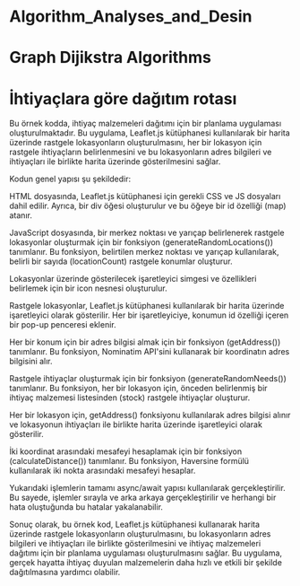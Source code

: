 # Algorithm_Analyses_and_Desin
# Graph Dijikstra Algorithms
# İhtiyaçlara göre dağıtım rotası


Bu örnek kodda, ihtiyaç malzemeleri dağıtımı için bir planlama uygulaması oluşturulmaktadır. Bu uygulama, Leaflet.js kütüphanesi kullanılarak bir harita üzerinde rastgele lokasyonların oluşturulmasını, her bir lokasyon için rastgele ihtiyaçların belirlenmesini ve bu lokasyonların adres bilgileri ve ihtiyaçları ile birlikte harita üzerinde gösterilmesini sağlar.

Kodun genel yapısı şu şekildedir:

HTML dosyasında, Leaflet.js kütüphanesi için gerekli CSS ve JS dosyaları dahil edilir. Ayrıca, bir div öğesi oluşturulur ve bu öğeye bir id özelliği (map) atanır.

JavaScript dosyasında, bir merkez noktası ve yarıçap belirlenerek rastgele lokasyonlar oluşturmak için bir fonksiyon (generateRandomLocations()) tanımlanır. Bu fonksiyon, belirtilen merkez noktası ve yarıçap kullanılarak, belirli bir sayıda (locationCount) rastgele konumlar oluşturur.

Lokasyonlar üzerinde gösterilecek işaretleyici simgesi ve özellikleri belirlemek için bir icon nesnesi oluşturulur.

Rastgele lokasyonlar, Leaflet.js kütüphanesi kullanılarak bir harita üzerinde işaretleyici olarak gösterilir. Her bir işaretleyiciye, konumun id özelliği içeren bir pop-up penceresi eklenir.

Her bir konum için bir adres bilgisi almak için bir fonksiyon (getAddress()) tanımlanır. Bu fonksiyon, Nominatim API'sini kullanarak bir koordinatın adres bilgisini alır.

Rastgele ihtiyaçlar oluşturmak için bir fonksiyon (generateRandomNeeds()) tanımlanır. Bu fonksiyon, her bir lokasyon için, önceden belirlenmiş bir ihtiyaç malzemesi listesinden (stock) rastgele ihtiyaçlar oluşturur.

Her bir lokasyon için, getAddress() fonksiyonu kullanılarak adres bilgisi alınır ve lokasyonun ihtiyaçları ile birlikte harita üzerinde işaretleyici olarak gösterilir.


İki koordinat arasındaki mesafeyi hesaplamak için bir fonksiyon (calculateDistance()) tanımlanır. Bu fonksiyon, Haversine formülü kullanılarak iki nokta arasındaki mesafeyi hesaplar.

Yukarıdaki işlemlerin tamamı async/await yapısı kullanılarak gerçekleştirilir. Bu sayede, işlemler sırayla ve arka arkaya gerçekleştirilir ve herhangi bir hata oluştuğunda bu hatalar yakalanabilir.

Sonuç olarak, bu örnek kod, Leaflet.js kütüphanesi kullanarak harita üzerinde rastgele lokasyonların oluşturulmasını, bu lokasyonların adres bilgileri ve ihtiyaçları ile birlikte gösterilmesini ve ihtiyaç malzemeleri dağıtımı için bir planlama uygulaması oluşturulmasını sağlar. Bu uygulama, gerçek hayatta ihtiyaç duyulan malzemelerin daha hızlı ve etkili bir şekilde dağıtılmasına yardımcı olabilir.



